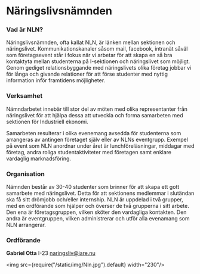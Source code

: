 # Näringslivsnämnden

### Vad är NLN?

Näringslivsnämnden, ofta kallat NLN, är länken mellan sektionen och näringslivet. Kommunikationskanaler såsom mail, facebook, intranät såväl som företagsevent står i fokus när vi arbetar för att skapa en så bra kontaktyta mellan studenterna på I-sektionen och näringslivet som möjligt. Genom gediget relationsbyggande med näringslivets olika företag jobbar vi för långa och givande relationer för att förse studenter med nyttig information inför framtidens möjligheter.

### Verksamhet

Nämndarbetet innebär till stor del av möten med olika representanter från näringslivet för att hjälpa dessa att utveckla och forma samarbeten med sektionen för Industriell ekonomi.

Samarbeten resulterar i olika evenemang avsedda för studenterna som arrangeras av antingen företaget själv eller av NLNs eventgrupp. Exempel på event som NLN anordnar under året är lunchföreläsningar, middagar med företag, andra roliga studentaktiviteter med företagen samt enklare vardaglig marknadsföring.

### Organisation

Nämnden består av 30-40 studenter som brinner för att skapa ett gott samarbete med näringslivet. Detta för att sektionens medlemmar i slutändan ska få sitt drömjobb och/eller internship. NLN är uppdelad i två grupper, med en ordförande som hjälper och överser de två grupperna i sitt arbete. Den ena är företagsgruppen, vilken sköter den vardagliga kontakten. Den andra är eventgruppen, vilken administrerar och utför alla evenamang som NLN arrangerar.

### Ordförande

__Gabriel Otta__ 
I-23
naringsliv@iare.nu

<img src={require("/static/img/Nln.jpg").default} width="230"/>

